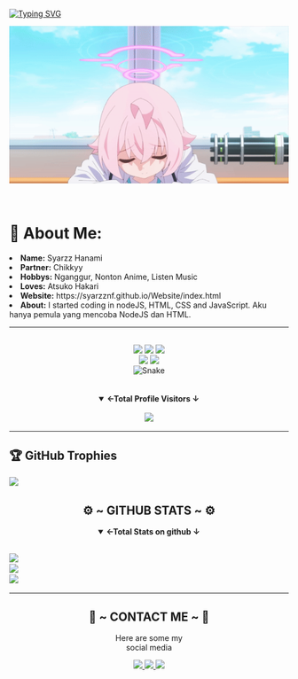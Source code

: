 [![Typing SVG](https://readme-typing-svg.herokuapp.com?color=%2336BCF7&lines=Hai+Terimakasih;Sudah+Datang+Ke+Bio+Github+Ku++↓)](https://github.com/SyarzzNF)<br>

<p align="center">
<img src="https://raw.githubusercontent.com/SyariffH/Media/main/Video/hoshino.gif" />
</p>
<p align="center">
<br>

# 💫 About Me:<br>
<li>
  <b>Name:</b> Syarzz Hanami
</li>
<li>
  <b>Partner:</b> Chikkyy
</li>
<li>
  <b>Hobbys:</b> Nganggur, Nonton Anime, Listen Music
</li>
<li>
  <b>Loves:</b> Atsuko Hakari
</li>
<li>
  <b>Website:</b> https://syarzznf.github.io/Website/index.html
</li>
<li>
  <b>About:</b> I started coding in nodeJS, HTML, CSS and JavaScript. Aku hanya pemula yang mencoba NodeJS dan HTML.
</li>

---
<br>
<div align="center">
  <img src="https://img.shields.io/badge/html5%20-%23E34F26.svg?&style=for-the-badge&logo=html&logoColor=white"/>
  <img src="https://img.shields.io/badge/javascript%20-%23323330.svg?&style=for-the-badge&logo=javascript&logoColor=%23F7DF1E"/>
  <img src="https://img.shields.io/badge/css3%20-%231572B6.svg?&style=for-the-badge&logo=css3&logoColor=white"/><br>
  <img src="https://img.shields.io/badge/MongoDB-%234ea94b.svg?style=for-the-badge&logo=mongodb&logoColor=white"/>
  <img src="https://img.shields.io/badge/node.js%20-%2343853D.svg?&style=for-the-badge&logo=node.js&logoColor=white"/><br>
</div>

<div align="center">
  <picture>
      <source
    media="(prefers-color-scheme: dark)"
      srcset="https://raw.githubusercontent.com/SyarzzNF/SyarzzNF/output/github-contribution-grid-snake-dark.svg"
      />
    <source
      media="(prefers-color-scheme: light)"
      srcset="https://raw.githubusercontent.com/SyarzzNF/SyarzzNF/output/github-contribution-grid-snake.svg"
      />
    <img
      alt="Snake"
      src="https://raw.githubusercontent.com/SyarzzNF/SyarzzNF/output/github-contribution-grid-snake.svg"
      />
  </picture>

</div>
<br><br>
<div align="center">
<details open>
<summary><b>←Total Profile Visitors ↓</b></summary>
<br>
<div style="width:80%">
<a href="https://visitcount.itsvg.in/api?id=SyarzzNF&label=Profile%20Views&icon=0&pretty=true">
<img src="https://visitcount.itsvg.in/api?id=SyarzzNF&label=Profile%20Views&icon=0&pretty=true" width="300" height="">
</div>
</details> 
</div>
</a>

----

## 🏆 GitHub Trophies
![](https://github-profile-trophy.vercel.app/?username=SyarzzNF&theme=onedark)

<h2 align="center"> ⚙️ ~ GITHUB STATS ~ ⚙️ </h2>
<details open>
<summary align="center"><b>←Total Stats on github  ↓</b></summary>
<br>

![](https://github-readme-stats.vercel.app/api?username=SyarzzNF&theme=dark&show_icons=true&hide_border=false&include_all_commits=true&count_private=true)<br/>
![](https://github-readme-streak-stats.herokuapp.com/?user=SyarzzNF&theme=dark&hide_border=false)<br/>
![](https://github-readme-stats.vercel.app/api/top-langs/?username=SyarzzNF&theme=dark&hide_border=false&include_all_commits=true&count_private=true&layout=compact)

</details>

---

<h2 align="center"> 📝 ~ CONTACT ME ~ 📝 </h2>

<p align="center"> Here are some my <br>
social media</p>

<p align="center">
<a href="https://whatsapp.com/channel/0029VaiZWDR1nozBLLhlUL1y" target="_blank"><img src="https://img.shields.io/badge/Whatsapp-25D366?&style=for-the-badge&logo=whatsapp&logoColor=white"/>
<a href="https://tiktok.com/@syarzzhn" target="_blank"><img src="https://img.shields.io/badge/-TikTok-black?&style=for-the-badge&logo=Tiktok&logoColor=white"/>
<a href="https://www.instagram.com/syarzzhn" target="_blank"><img src="https://img.shields.io/badge/-Instagram-lightgrey?&style=for-the-badge&logo=Instagram&logoColor=white"/>
</p>
</div>
